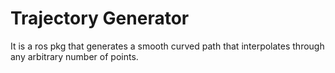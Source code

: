 # Trajectory Generator

It is a ros pkg that generates a smooth curved path that interpolates through any arbitrary number of points.
